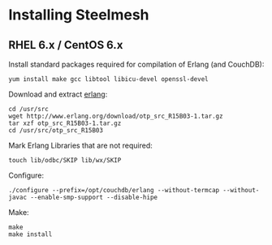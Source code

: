 # Installing Steelmesh

## RHEL 6.x / CentOS 6.x

Install standard packages required for compilation of Erlang (and CouchDB):

```
yum install make gcc libtool libicu-devel openssl-devel
```

Download and extract [erlang](http://www.erlang.org):

```
cd /usr/src
wget http://www.erlang.org/download/otp_src_R15B03-1.tar.gz
tar xzf otp_src_R15B03-1.tar.gz
cd /usr/src/otp_src_R15B03
```

Mark Erlang Libraries that are not required:

```
touch lib/odbc/SKIP lib/wx/SKIP
```

Configure:

```
./configure --prefix=/opt/couchdb/erlang --without-termcap --without-javac --enable-smp-support --disable-hipe
```

Make:

```
make
make install
```

